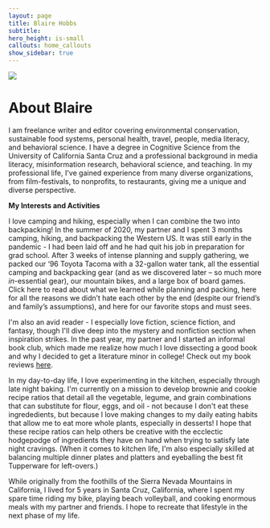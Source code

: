 ```yaml
---
layout: page
title: Blaire Hobbs
subtitle:
hero_height: is-small 
callouts: home_callouts
show_sidebar: true
---
```


![](C:\Users\bleoh\OneDrive\Documents\GitHub\bulma-clean-theme\img\Hobbs_Blaire_Headshot.jpg)

# About Blaire

I am freelance writer and editor covering environmental conservation, sustainable food systems, personal health, travel, people, media literacy, and behavioral science. I have a degree in Cognitive Science from the University of California Santa Cruz and a professional background in media literacy, misinformation research, behavioral science, and teaching. In my professional life, I've gained experience from many diverse organizations, from film-festivals, to nonprofits, to restaurants, giving me a unique and diverse perspective. 

**My Interests and Activities**

I love camping and hiking, especially when I can combine the two into backpacking! In the summer of 2020, my partner and I spent 3 months camping, hiking, and backpacking the Western US. It was still early in the pandemic - I had been laid off and he had quit his job in preparation for grad school. After 3 weeks of intense planning and supply gathering, we packed our ‘96 Toyota Tacoma with a 32-gallon water tank, all the essential camping and backpacking gear (and as we discovered later – so much more *in*-essential gear), our mountain bikes, and a large box of board games. Click here to read about what we learned while planning and packing, here for all the reasons we didn’t hate each other by the end (despite our friend’s and family’s assumptions), and here for our favorite stops and must sees.

I'm also an avid reader - I especially love fiction, science fiction, and fantasy, though I'll dive deep into the mystery and nonfiction section when inspiration strikes. In the past year, my partner and I started an informal book club, which made me realize how much I love dissecting a good book and why I decided to get a literature minor in college! Check out my book reviews [here](/book-reviews-page).

In my day-to-day life, I love experimenting in the kitchen, especially through late night baking. I'm currently on a mission to develop brownie and cookie recipe ratios that detail all the vegetable, legume, and grain combinations that can substitute for flour, eggs, and oil - not because I don't eat these ingrededients, but because I love making changes to my daily eating habits that allow me to eat more whole plants, especially in desserts! I hope that these recipe ratios can help others be creative with the ecclectic hodgepodge of ingredients they have on hand when trying to satisfy late night cravings. (When it comes to kitchen life, I'm also especially skilled at balancing multiple dinner plates and platters and eyeballing the best fit Tupperware for left-overs.)

While originally from the foothills of the Sierra Nevada Mountains in California, I lived for 5 years in Santa Cruz, California, where I spent my spare time riding my bike, playing beach volleyball, and cooking enormous meals with my partner and friends. I hope to recreate that lifestyle in the next phase of my life.

